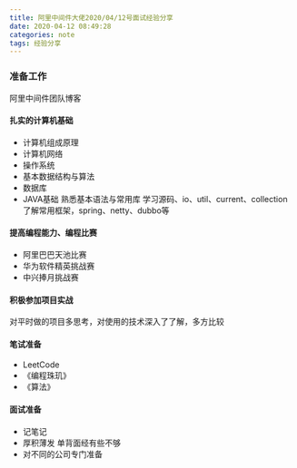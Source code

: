 ```yaml
---
title: 阿里中间件大佬2020/04/12号面试经验分享
date: 2020-04-12 08:49:28
categories: note
tags: 经验分享
---
```

### 准备工作

阿里中间件团队博客

#### 扎实的计算机基础
- 计算机组成原理
- 计算机网络
- 操作系统
- 基本数据结构与算法
- 数据库
- JAVA基础
    熟悉基本语法与常用库
    学习源码、io、util、current、collection
    了解常用框架，spring、netty、dubbo等
    
#### 提高编程能力、编程比赛
- 阿里巴巴天池比赛
- 华为软件精英挑战赛
- 中兴捧月挑战赛
#### 积极参加项目实战
对平时做的项目多思考，对使用的技术深入了了解，多方比较
#### 笔试准备
- LeetCode
- 《编程珠玑》
- 《算法》

#### 面试准备
- 记笔记
- 厚积薄发
单背面经有些不够
- 对不同的公司专门准备
